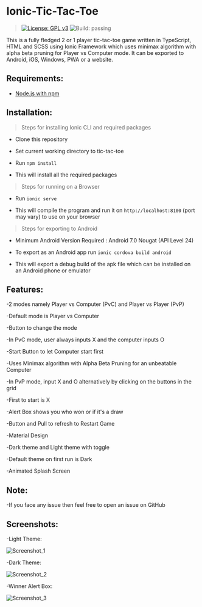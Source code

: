 # Ionic-Tic-Tac-Toe

<!--## [Downloads](https://github.com/VarunS2002/Ionic-Tic-Tac-Toe/releases)-->
>[![License: GPL v3](https://img.shields.io/badge/License-GPLv3-blue.svg)](https://www.gnu.org/licenses/gpl-3.0)
![Build: passing](https://img.shields.io/badge/build-passing-brightgreen)

This is a fully fledged 2 or 1 player tic-tac-toe game written in TypeScript, HTML and SCSS using Ionic Framework which uses minimax algorithm with alpha beta pruning for Player vs Computer mode.
It can be exported to Android, iOS, Windows, PWA or a website.

## Requirements:

- [Node.js with npm](https://nodejs.org/en/download/)

## Installation:

>Steps for installing Ionic CLI and required packages

- Clone this repository

- Set current working directory to tic-tac-toe

- Run `npm install`

- This will install all the required packages

>Steps for running on a Browser

- Run `ionic serve`  

- This will compile the program and run it on `http://localhost:8100` (port may vary) to use on your browser

>Steps for exporting to Android

- Minimum Android Version Required : Android 7.0 Nougat (API Level 24)

- To export as an Android app run `ionic cordova build android`

- This will export a debug build of the apk file which can be installed on an Android phone or emulator  

## Features:

-2 modes namely Player vs Computer (PvC) and Player vs Player (PvP)

-Default mode is Player vs Computer

-Button to change the mode

-In PvC mode, user always inputs X and the computer inputs O

-Start Button to let Computer start first 

-Uses Minimax algorithm with Alpha Beta Pruning for an unbeatable Computer

-In PvP mode, input X and O alternatively by clicking on the buttons in the grid

-First to start is X

-Alert Box shows you who won or if it's a draw

-Button and Pull to refresh to Restart Game

-Material Design

-Dark theme and Light theme with toggle

-Default theme on first run is Dark

-Animated Splash Screen


## Note:

-If you face any issue then feel free to open an issue on GitHub

## Screenshots:

-Light Theme:

![Screenshot_1](https://i.imgur.com/Kqe76Nc.png)

-Dark Theme:

![Screenshot_2](https://i.imgur.com/QJw1IVx.png)

-Winner Alert Box:

![Screenshot_3](https://i.imgur.com/cPfLnvg.png)
